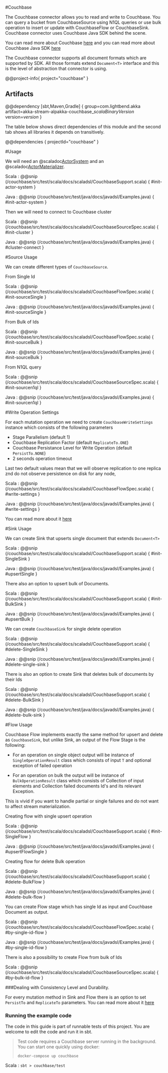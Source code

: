 #Couchbase

The Couchbase connector allows you to read and write to Couchbase. You can query a bucket from CouchbaseSource using N1QL queries or use bulk operation to insert or update with CouchbaseFlow or CouchbaseSink. Couchbase connector uses Couchbase Java SDK behind the scene. 

You can read more about Couchbase [here](https://www.couchbase.com/products/server) and you can read more about Couchbase Java SDK [here](https://developer.couchbase.com/documentation/server/current/sdk/java/start-using-sdk.html)

The Couchbase connector supports all document formats which are supported by SDK. All those formats extend `Document<T>` interface and this is the level of abstraction that connector is using.

@@project-info{ project="couchbase" }

## Artifacts

@@dependency [sbt,Maven,Gradle] {
  group=com.lightbend.akka
  artifact=akka-stream-alpakka-couchbase_$scalaBinaryVersion$
  version=$version$
}

The table below shows direct dependencies of this module and the second tab shows all libraries it depends on transitively.

@@dependencies { projectId="couchbase" }


#Usage

We will need an @scaladoc[ActorSystem](akka.actor.ActorSystem) and an @scaladoc[ActorMaterializer](akka.stream.ActorMaterializer).

Scala
: @@snip (/couchbase/src/test/scala/docs/scaladsl/CouchbaseSupport.scala) { #init-actor-system }

Java
: @@snip (/couchbase/src/test/java/docs/javadsl/Examples.java) { #init-actor-system }



Then we will need to connect to Couchbase cluster

Scala
: @@snip (/couchbase/src/test/scala/docs/scaladsl/CouchbaseSourceSpec.scala) { #init-cluster }

Java
: @@snip (/couchbase/src/test/java/docs/javadsl/Examples.java) { #cluster-connect }

#Source Usage

We can create different types of `CouchbaseSource`.

From Single Id

Scala
: @@snip (/couchbase/src/test/scala/docs/scaladsl/CouchbaseFlowSpec.scala) { #init-sourceSingle }

Java
: @@snip (/couchbase/src/test/java/docs/javadsl/Examples.java) { #init-sourceSingle }
 
From Bulk of Ids

Scala
: @@snip (/couchbase/src/test/scala/docs/scaladsl/CouchbaseFlowSpec.scala) { #init-sourceBulk }

Java
: @@snip (/couchbase/src/test/java/docs/javadsl/Examples.java) { #init-sourceBulk }
        

From N1QL query

Scala
: @@snip (/couchbase/src/test/scala/docs/scaladsl/CouchbaseSourceSpec.scala) { #init-sourcen1ql }

Java
: @@snip (/couchbase/src/test/java/docs/javadsl/Examples.java) { #init-sourcen1ql }

#Write Operation Settings

For each mutation operation we need to create `CouchbaseWriteSettings` instance which consists of the following parameters

- Stage Parallelism (default 1)
- Couchbase Replication Factor (default `ReplicateTo.ONE`) 
- Couchbase Persistance Level for Write Operation (default `PersistTo.NONE`)
- 2 seconds operation timeout 

Last two default values mean that we will observe replication to one replica znd do not observe persistence on disk for any node,

Scala
: @@snip (/couchbase/src/test/scala/docs/scaladsl/CouchbaseFlowSpec.scala) { #write-settings }

Java
: @@snip (/couchbase/src/test/java/docs/javadsl/Examples.java) { #write-settings }


You can read more about it [here](https://docs.couchbase.com/java-sdk/2.6/durability.html#configuring-durability) 

#Sink Usage


We can create Sink that upserts single document that extends  `Document<T>`

Scala
: @@snip (/couchbase/src/test/scala/docs/scaladsl/CouchbaseSupport.scala) { #init-SingleSink }

Java
: @@snip (/couchbase/src/test/java/docs/javadsl/Examples.java) { #upsertSingle }

There also an option to upsert bulk of Documents.

Scala
: @@snip (/couchbase/src/test/scala/docs/scaladsl/CouchbaseSupport.scala) { #init-BulkSink }

Java
: @@snip (/couchbase/src/test/java/docs/javadsl/Examples.java) { #upsertBulk }

We can create `CouchbaseSink` for single delete operation

Scala
: @@snip (/couchbase/src/test/scala/docs/scaladsl/CouchbaseSupport.scala) { #delete-SingleSink }

Java
: @@snip (/couchbase/src/test/java/docs/javadsl/Examples.java) { #delete-single-sink }

There is also an option to create Sink that deletes bulk of documents by their Ids

Scala
: @@snip (/couchbase/src/test/scala/docs/scaladsl/CouchbaseSupport.scala) { #delete-BulkSink }

Java
: @@snip (/couchbase/src/test/java/docs/javadsl/Examples.java) { #delete-bulk-sink }

#Flow Usage

Couchbase Flow implements exactly the same method for upsert and delete as `CouchbaseSink`, but unlike Sink, an output of the Flow Stage is the following:

- For an operation on single object output will be instance of `SingleOperationResult` class which consists of input `T` and optional exception of failed operation 

- For an operation on bulk the output will be instance of `BulkOperationResult` class which consists of Collection of input elements and Collection failed documents Id's and its relevant Exception. 

This is vivid if you want to handle partial or single failures and do not want to affect stream materialization.  

Creating flow with single upsert operation

Scala
: @@snip (/couchbase/src/test/scala/docs/scaladsl/CouchbaseSupport.scala) { #init-SingleFlow }

Java
: @@snip (/couchbase/src/test/java/docs/javadsl/Examples.java) { #upsertFlowSingle }

Creating flow for delete Bulk operation

Scala
: @@snip (/couchbase/src/test/scala/docs/scaladsl/CouchbaseSupport.scala) { #delete-BulkFlow }

Java
: @@snip (/couchbase/src/test/java/docs/javadsl/Examples.java) { #delete-bulk-flow }

You can create Flow stage which has single Id as input and Couchbase Document as output.

Scala
: @@snip (/couchbase/src/test/scala/docs/scaladsl/CouchbaseFlowSpec.scala) { #by-single-id-flow }

Java
: @@snip (/couchbase/src/test/java/docs/javadsl/Examples.java) { #by-single-id-flow } 

There is also a possibility to create Flow from bulk of Ids

Scala
: @@snip (/couchbase/src/test/scala/docs/scaladsl/CouchbaseSourceSpec.scala) { #by-bulk-id-flow }

###Dealing with Consistency Level and Durability.

For every mutation method in Sink and Flow there is an option to set `PersistTo` and `ReplicateTo` parameters. You can read more about it [here](https://docs.couchbase.com/java-sdk/2.6/durability.html#configuring-durability)

### Running the example code

The code in this guide is part of runnable tests of this project. You are welcome to edit the code and run it in sbt.

> Test code requires a Couchbase server running in the background. You can start one quickly using docker:
>
> `docker-compose up couchbase`

Scala
:   ```
    sbt
    > couchbase/test
    ```
